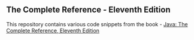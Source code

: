 ## The Complete Reference - Eleventh Edition

This repository contains various code snippets from the book - [Java: The Complete Reference, Eleventh Edition](https://www.amazon.com/Java-Complete-Reference-Eleventh-dp-1260440230/dp/1260440230/ref=mt_paperback?_encoding=UTF8&me=&qid=)